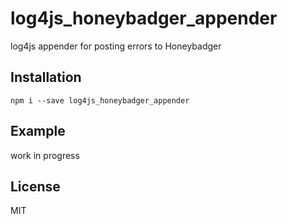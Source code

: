 # log4js_honeybadger_appender

log4js appender for posting errors to Honeybadger

## Installation

```npm i --save log4js_honeybadger_appender```

## Example

work in progress

## License

  MIT
